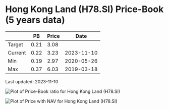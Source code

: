 # Hong Kong Land (H78.SI) Price-Book (5 years data)

|     | PB   | Price | Date       |
|-----|------|-------|------------|
| Target | 0.21 | 3.08  |  |
| Current | 0.22 | 3.23  | 2023-11-10 |
| Min | 0.19 | 2.97  | 2020-05-26 |
| Max | 0.37 | 6.03  | 2019-03-18 |

Last updated: 2023-11-10

![Plot of Price-Book ratio for Hong Kong Land (H78.SI)](H78_pb_5.png)

![Plot of Price with NAV for Hong Kong Land (H78.SI)](H78_price_nav_5.png)
